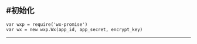 #初始化
---
    var wxp = require('wx-promise')
    var wx = new wxp.Wx(app_id, app_secret, encrypt_key)
---